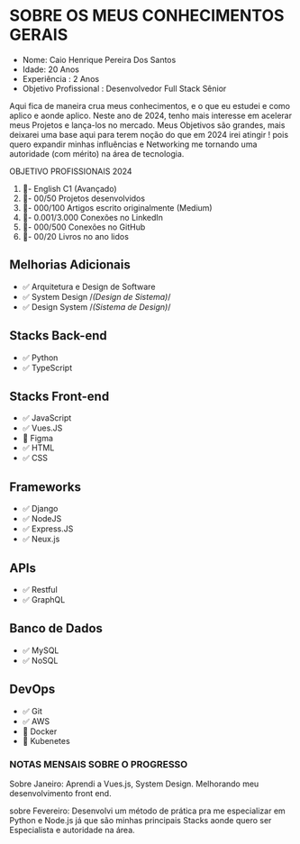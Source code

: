 # SOBRE OS MEUS CONHECIMENTOS GERAIS

- Nome: Caio Henrique Pereira Dos Santos
- Idade: 20 Anos
- Experiência : 2 Anos
- Objetivo Profissional : Desenvolvedor Full Stack Sênior 

Aqui fica de maneira crua meus conhecimentos, e o que eu estudei e como aplico e aonde aplico. 
Neste ano de 2024, tenho mais interesse em acelerar meus Projetos e lança-los no mercado. Meus
Objetivos são grandes, mais deixarei uma base aqui para terem noção do que em 2024 irei atingir ! 
pois quero expandir minhas influências e Networking me tornando uma autoridade (com mérito) na 
área de tecnologia.

OBJETIVO PROFISSIONAIS 2024
1. 🎯- English C1 (Avançado)
2. 🎯- 00/50 Projetos desenvolvidos 
3. 🎯- 000/100 Artigos escrito originalmente (Medium)
4. 🎯- 0.001/3.000 Conexões no LinkedIn
5. 🎯- 000/500 Conexões no GitHub
6. 🎯- 00/20 Livros no ano lidos 

## Melhorias Adicionais
- ✅ Arquitetura e Design de Software
- ✅ System Design /*(Design de Sistema)*/
- ✅ Design System /*(Sistema de Design)*/

## Stacks Back-end
- ✅ Python
- ✅ TypeScript

## Stacks Front-end
- ✅ JavaScript
- ✅ Vues.JS
- 🎯 Figma
- ✅ HTML
- ✅ CSS

## Frameworks
- ✅ Django
- ✅ NodeJS
- ✅ Express.JS
- ✅ Neux.js

## APIs
- ✅ Restful
- ✅ GraphQL

## Banco de Dados
- ✅ MySQL
- ✅ NoSQL

## DevOps 
- ✅ Git
- ✅ AWS 
- 🎯 Docker
- 🎯 Kubenetes

### NOTAS MENSAIS SOBRE O PROGRESSO

Sobre Janeiro: Aprendi a Vues.js, System Design. Melhorando meu desenvolvimento front end. 

sobre Fevereiro: Desenvolvi um método de prática pra me especializar em Python e Node.js já que são minhas principais Stacks aonde quero ser Especialista e autoridade na área. 